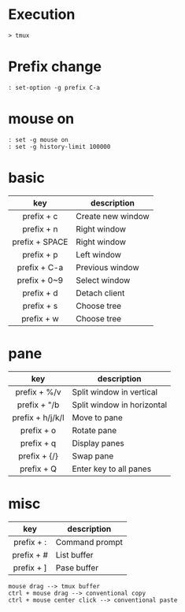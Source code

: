 # Execution
    > tmux

# Prefix change
    : set-option -g prefix C-a
    
# mouse on
    : set -g mouse on
    : set -g history-limit 100000

# basic
|key|description|
|:-:|---|
|prefix + c|Create new window|
|prefix + n|Right window|
|prefix + SPACE|Right window|
|prefix + p|Left window|
|prefix + C-a|Previous window|
|prefix + 0~9|Select window|
|prefix + d|Detach client|
|prefix + s|Choose tree|
|prefix + w|Choose tree|


# pane
|key|description|
|:-:|---|
|prefix + %/v|Split window in vertical|
|prefix + "/b|Split window in horizontal|
|prefix + h/j/k/l|Move to pane|
|prefix + o|Rotate pane|
|prefix + q|Display panes|
|prefix + {/}|Swap pane|
|prefix + Q|Enter key to all panes|


# misc
|key|description|
|:-:|---|
|prefix + :|Command prompt|
|prefix + #|List buffer|
|prefix + ]|Pase buffer|

    mouse drag --> tmux buffer
    ctrl + mouse drag --> conventional copy
    ctrl + mouse center click --> conventional paste

